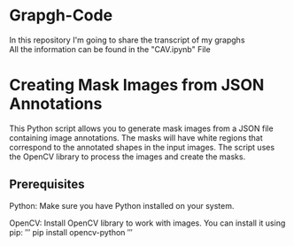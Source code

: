 # Grapgh-Code
In this repository I'm going to share the transcript of my grapghs
<br> All the information can be found in the "CAV.ipynb" File


# Creating Mask Images from JSON Annotations
This Python script allows you to generate mask images from a JSON file containing image annotations. The masks will have white regions that correspond to the annotated shapes in the input images. The script uses the OpenCV library to process the images and create the masks.

## Prerequisites
Python: Make sure you have Python installed on your system.

OpenCV: Install OpenCV library to work with images. You can install it using pip:
′′′
pip install opencv-python
′′′
